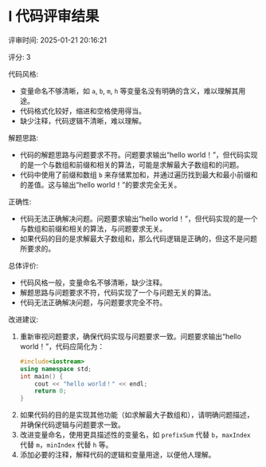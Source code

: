 # l 代码评审结果

评审时间: 2025-01-21 20:16:21

评分: 3

代码风格: 
- 变量命名不够清晰，如 `a`, `b`, `m`, `h` 等变量名没有明确的含义，难以理解其用途。
- 代码格式化较好，缩进和空格使用得当。
- 缺少注释，代码逻辑不清晰，难以理解。

解题思路: 
- 代码的解题思路与问题要求不符。问题要求输出“hello world！”，但代码实现的是一个与数组和前缀和相关的算法，可能是求解最大子数组和的问题。
- 代码中使用了前缀和数组 `b` 来存储累加和，并通过遍历找到最大和最小前缀和的差值。这与输出“hello world！”的要求完全无关。

正确性: 
- 代码无法正确解决问题。问题要求输出“hello world！”，但代码实现的是一个与数组和前缀和相关的算法，与问题要求无关。
- 如果代码的目的是求解最大子数组和，那么代码逻辑是正确的，但这不是问题所要求的。

总体评价: 
- 代码风格一般，变量命名不够清晰，缺少注释。
- 解题思路与问题要求不符，代码实现了一个与问题无关的算法。
- 代码无法正确解决问题，与问题要求完全不符。

改进建议: 
1. 重新审视问题要求，确保代码实现与问题要求一致。问题要求输出“hello world！”，代码应简化为：
   ```cpp
   #include<iostream>
   using namespace std;
   int main() {
       cout << "hello world！" << endl;
       return 0;
   }
   ```
2. 如果代码的目的是实现其他功能（如求解最大子数组和），请明确问题描述，并确保代码逻辑与问题要求一致。
3. 改进变量命名，使用更具描述性的变量名，如 `prefixSum` 代替 `b`，`maxIndex` 代替 `m`，`minIndex` 代替 `h` 等。
4. 添加必要的注释，解释代码的逻辑和变量用途，以便他人理解。
